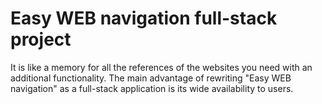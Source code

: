 # Easy WEB navigation full-stack project

It is like a memory for all the references of the websites you need with an additional functionality. The main advantage of rewriting "Easy WEB navigation" as a full-stack application is its wide availability to users.
